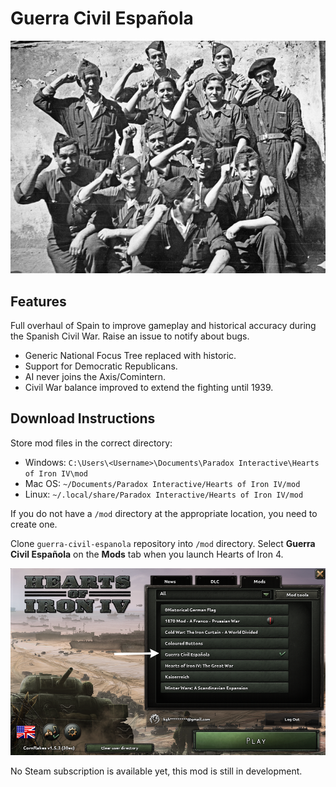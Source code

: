# Guerra Civil Española

![](./images/spanish-civil-war.png)

## Features

Full overhaul of Spain to improve gameplay and historical accuracy during the Spanish Civil War. Raise an issue to notify about bugs.

* Generic National Focus Tree replaced with historic.
* Support for Democratic Republicans.
* AI never joins the Axis/Comintern.
* Civil War balance improved to extend the fighting until 1939.

## Download Instructions

Store mod files in the correct directory:

* Windows: `C:\Users\<Username>\Documents\Paradox Interactive\Hearts of Iron IV\mod`
* Mac OS: `~/Documents/Paradox Interactive/Hearts of Iron IV/mod`
* Linux: `~/.local/share/Paradox Interactive/Hearts of Iron IV/mod`

If you do not have a `/mod` directory at the appropriate location, you need to create one.

Clone `guerra-civil-espanola` repository into `/mod` directory. Select **Guerra Civil Española** on the **Mods** tab when you launch Hearts of Iron 4.

![](./images/homescreen.png)

No Steam subscription is available yet, this mod is still in development.

